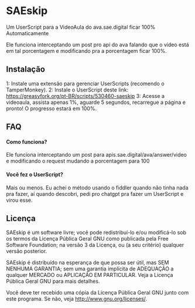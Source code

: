 
# SAEskip

Um UserScript para a VideoAula do ava.sae.digital ficar 100% Automaticamente

Ele funciona interceptando um post pro api do ava falando que o vídeo está em tal porcentagem e modificando pra a porcentagem ficar 100%.



## Instalação

1: Instale uma extensão para gerenciar UserScripts (recomendo o TamperMonkey).
2: Instale o UserScript deste link: https://greasyfork.org/pt-BR/scripts/530460-saeskip
3: Acesse a videoaula, assista apenas 1%, aguarde 5 segundos, recarregue a página e pronto! O progresso estará em 100%.

    
## FAQ

#### Como funciona?

Ele funciona interceptando um post para apis.sae.digital/ava/answer/video e modificando o request mudando a porcentagem para 100

#### Você fez o UserScript?

Mais ou menos. Eu achei o método usando o fiddler quando não tinha nada pra fazer, aí quando descobri, pedi pro chatgpt pra fazer um UserScript e virou esse. 

## Licença
 
SAEskip é um software livre; você pode redistribuí-lo e/ou
modificá-lo sob os termos da Licença Pública Geral GNU como publicada
pela Free Software Foundation; na versão 3 da Licença, ou
(a seu critério) qualquer versão posterior.

SAEskip é distribuído na esperança de que possa ser útil,
mas SEM NENHUMA GARANTIA; sem uma garantia implícita de ADEQUAÇÃO
a qualquer MERCADO ou APLICAÇÃO EM PARTICULAR. Veja a
Licença Pública Geral GNU para mais detalhes.

Você deve ter recebido uma cópia da Licença Pública Geral GNU junto
com este programa. Se não, veja <http://www.gnu.org/licenses/>.

